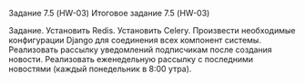 Задание 7.5 (HW-03)
Итоговое задание 7.5 (HW-03)

Задание.
Установить Redis.
Установить Celery.
Произвести необходимые конфигурации Django для соединения всех компонент системы.
Реализовать рассылку уведомлений подписчикам после создания новости.
Реализовать еженедельную рассылку с последними новостями (каждый понедельник в 8:00 утра).
